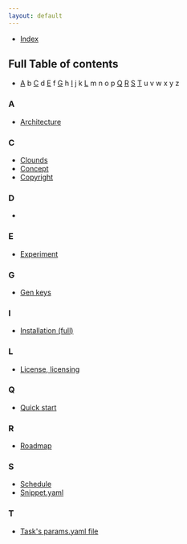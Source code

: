 ```yaml
---
layout: default
---
```


- [Index](/index)

## Full Table of contents

- [A](#a) b [C](#c) d [E](#e) f [G](#g) h [I](#i) j k [L](#l) m n o p [Q](#q) [R](#r) [S](#s) [T](#t) u v w x y z 

### A
- [Architecture](concept-architecture-roadmap.md#architecture)

### C
- [Clounds](clouds.md)
- [Concept](concept-architecture-roadmap.md#concept)
- [Copyright](license-licensing-copyright.md#copyright)

### D
- 

### E
- [Experiment](experiment.md)

### G
- [Gen keys](gen-keys.md)

### I
- [Installation (full)](full-installation.md)

### L
- [License, licensing](license-licensing-copyright.md#license-and-licensing)

### Q
- [Quick start](quick-start.md)

### R
- [Roadmap](concept-architecture-roadmap.md#roadmap)

### S
- [Schedule](schedule.md)
- [Snippet.yaml](description-of-snippet-yaml.md)

### T
- [Task's params.yaml file](description-of-task-params-yaml.md)

